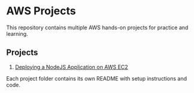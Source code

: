 # AWS Projects

This repository contains multiple AWS hands-on projects for practice and learning.

## Projects

1. [Deploying a NodeJS Application on AWS EC2](./Project-1/README.md)


Each project folder contains its own README with setup instructions and code.
